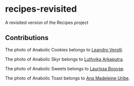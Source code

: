 # recipes-revisited
A revisited version of the Recipes project

## Contributions
The photo of Anabolic Cookies belongs to <a href="https://www.pexels.com/photo/close-up-shot-of-stack-of-cookies-7440146/">Leandro Verolli</a>.

The photo of Anabolic Skyr belongs to <a href="https://www.pexels.com/photo/cold-drink-to-accompany-the-afternoon-18635174/">Luthvika Arkaputra</a>.

The photo of Anabolic Sweets belongs to <a href="https://www.pexels.com/photo/blue-and-white-heart-shaped-stones-12521142/">Laurissa Booyse</a>.

The photo of Anabolic Toast belongs to <a href="https://www.pexels.com/photo/bread-with-cheese-4775247/">Ana Madeleine Uribe</a>.